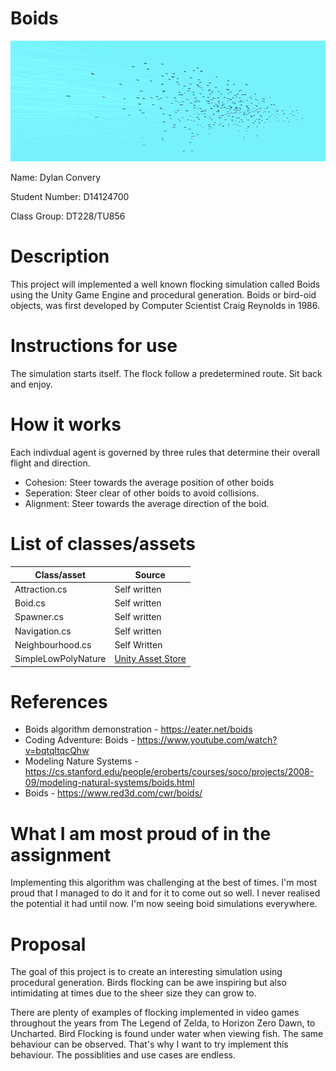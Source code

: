 # Boids

![Boids Photo](https://github.com/DylanConvery/Boids/blob/main/Boids/Assets/Images/Screenshot%202021-12-11%20001955.png?raw=true)

Name: Dylan Convery

Student Number: D14124700

Class Group: DT228/TU856

# Description

This project will implemented a well known flocking simulation called Boids using the Unity Game 
Engine and procedural generation. Boids or bird-oid objects, was first developed by Computer 
Scientist Craig Reynolds in 1986. 

# Instructions for use

The simulation starts itself. The flock follow a predetermined route. Sit back and enjoy.

# How it works

Each indivdual agent is governed by three rules that determine their overall flight and direction.

- Cohesion: Steer towards the average position of other boids
- Seperation: Steer clear of other boids to avoid collisions.
- Alignment: Steer towards the average direction of the boid.

# List of classes/assets

| Class/asset | Source |
|-----------|-----------|
| Attraction.cs | Self written |
| Boid.cs | Self written |
| Spawner.cs | Self written |
| Navigation.cs | Self written |
| Neighbourhood.cs | Self Written |
| SimpleLowPolyNature | [Unity Asset Store](https://assetstore.unity.com/packages/3d/environments/landscapes/simple-low-poly-nature-pack-157552#content)

# References

- Boids algorithm demonstration - https://eater.net/boids
- Coding Adventure: Boids - https://www.youtube.com/watch?v=bqtqltqcQhw
- Modeling Nature Systems - https://cs.stanford.edu/people/eroberts/courses/soco/projects/2008-09/modeling-natural-systems/boids.html
- Boids - https://www.red3d.com/cwr/boids/

# What I am most proud of in the assignment

Implementing this algorithm was challenging at the best of times. I'm most proud
that I managed to do it and for it to come out so well. I never realised the 
potential it had until now. I'm now seeing boid simulations everywhere.

# Proposal

The goal of this project is to create an interesting simulation using procedural
generation. Birds flocking can be awe inspiring but also intimidating at times
due to the sheer size they can grow to. 

There are plenty of examples of flocking implemented in video games throughout
the years from The Legend of Zelda, to Horizon Zero Dawn, to Uncharted. Bird
Flocking is found under water when viewing fish. The same behaviour can be 
observed. That's why I want to try implement this behaviour. The possiblities
and use cases are endless.   